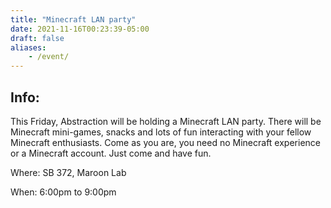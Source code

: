 ```yaml
---
title: "Minecraft LAN party"
date: 2021-11-16T00:23:39-05:00
draft: false
aliases:
    - /event/
---
```

## Info:
This Friday, Abstraction will be holding a Minecraft LAN party. 
There will be Minecraft mini-games, snacks and lots of fun interacting with your fellow Minecraft enthusiasts. 
Come as you are, you need no Minecraft experience or a Minecraft account. Just come and have fun.

Where: SB 372, Maroon Lab

When: 6:00pm to 9:00pm
